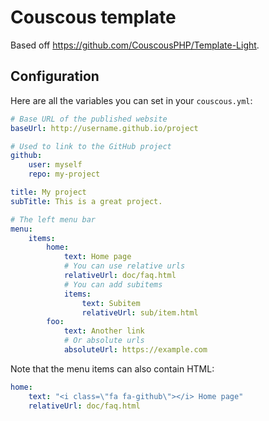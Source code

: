 # Couscous template

Based off https://github.com/CouscousPHP/Template-Light.

## Configuration

Here are all the variables you can set in your `couscous.yml`:

```yaml
# Base URL of the published website
baseUrl: http://username.github.io/project

# Used to link to the GitHub project
github:
    user: myself
    repo: my-project

title: My project
subTitle: This is a great project.

# The left menu bar
menu:
    items:
        home:
            text: Home page
            # You can use relative urls
            relativeUrl: doc/faq.html
            # You can add subitems
            items:
                text: Subitem
                relativeUrl: sub/item.html
        foo:
            text: Another link
            # Or absolute urls
            absoluteUrl: https://example.com
```

Note that the menu items can also contain HTML:

```yaml
home:
    text: "<i class=\"fa fa-github\"></i> Home page"
    relativeUrl: doc/faq.html
```
